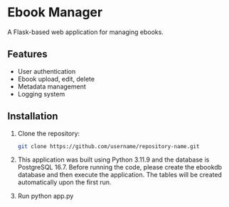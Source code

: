 # Ebook Manager

A Flask-based web application for managing ebooks.

## Features
- User authentication
- Ebook upload, edit, delete
- Metadata management
- Logging system

## Installation
1. Clone the repository:
   ```bash
   git clone https://github.com/username/repository-name.git

2. This application was built using Python 3.11.9 and the database is PostgreSQL 16.7.
    Before running the code, please create the ebookdb database and then execute the application.
    The tables will be created automatically upon the first run. 

3. Run
    python app.py
